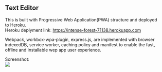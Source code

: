 ## Text Editor

This is built with Progressive Web Application(PWA) structure and deployed to Heroku.<br>
Heroku deplyment link: https://intense-forest-71138.herokuapp.com

Webpack, workbox-wpa-plugin, express.js, are implemented with browser indexedDB, service worker, caching policy and manifest to enable the fast, offline and installable wep app user experience.

Screenshot: <br>
<img src="https://github.com/andrewouyang64/text-editor/client/src/images/jatetexteditor.pnp">

